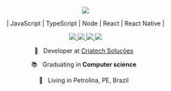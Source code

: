 
<p align="center">
  <a href="https://github-readme-stats.anuraghazra1.vercel.app/api/top-langs/?username=tassirego">
    <img align="center" src="https://github-readme-stats.anuraghazra1.vercel.app/api/top-langs/?username=tassiorego&layout=compact&theme=radical" />
  </a>
</p>
<p align="center">| JavaScript | TypeScript | Node | React | React Native |</p>
<p align="center">

  <a href="https://web.whatsapp.com/send?phone=+5587999752828" alt="WhatsApp" target="_blank">
    <img src="https://img.shields.io/badge/-WhatsApp-4AC959?style=flat-square&logo=WhatsApp&logoColor=white" />
  </a>
  
  <a href="https://www.linkedin.com/in/t%C3%A1ssio-rego-405438148/" alt="LinkedIn" target="_blank">
    <img src="https://img.shields.io/badge/-LinkedIn-0e76a8?style=flat-square&logo=Linkedin&logoColor=white" />
  </a>

  <a href="https://github.com/tassiorego" alt="GitHub" target="_blank">
    <img src="https://img.shields.io/badge/-GitHub-4c4c4c?style=flat-square&logo=Github&logoColor=white" />
  </a>
  
  <a href="https://github.com/tassiorego" alt="Views" target="_blank">
    <img src="https://komarev.com/ghpvc/?username=tassiorego&color=gray&style=flat-square" />
  </a>
</p>
<p align="center">
  💼  &nbsp; Developer at <a href="https://criatech.me">Criatech Soluções<a/> &nbsp;
<p align="center">
  📚 &nbsp; Graduating in <b>Computer science</b> &nbsp;
</p>
<p align="center">
  📌 &nbsp; Living in Petrolina, PE, Brazil &nbsp;
</p>
</p>

